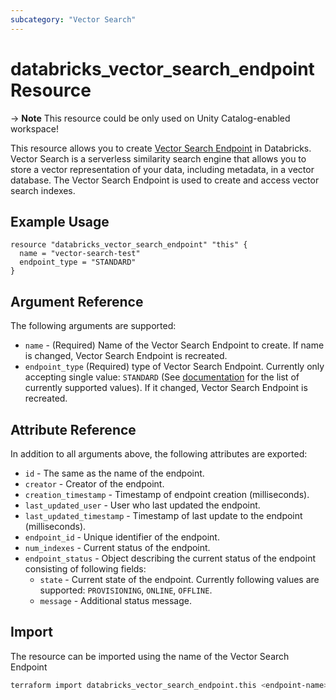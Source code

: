 ```yaml
---
subcategory: "Vector Search"
---
```

# databricks_vector_search_endpoint Resource

-> **Note** This resource could be only used on Unity Catalog-enabled workspace!

This resource allows you to create [Vector Search Endpoint](https://docs.databricks.com/en/generative-ai/vector-search.html) in Databricks.  Vector Search is a serverless similarity search engine that allows you to store a vector representation of your data, including metadata, in a vector database.  The Vector Search Endpoint is used to create and access vector search indexes. 

## Example Usage


```hcl
resource "databricks_vector_search_endpoint" "this" {
  name = "vector-search-test"
  endpoint_type = "STANDARD"
}
```

## Argument Reference

The following arguments are supported:

* `name` - (Required) Name of the Vector Search Endpoint to create.  If name is changed, Vector Search Endpoint is recreated.
* `endpoint_type` (Required) type of Vector Search Endpoint.  Currently only accepting single value: `STANDARD` (See [documentation](https://docs.databricks.com/api/workspace/vectorsearchendpoints/createendpoint) for the list of currently supported values).  If it changed, Vector Search Endpoint is recreated.

## Attribute Reference

In addition to all arguments above, the following attributes are exported:

* `id` - The same as the name of the endpoint.
* `creator` - Creator of the endpoint.
* `creation_timestamp` - Timestamp of endpoint creation (milliseconds).
* `last_updated_user` - User who last updated the endpoint.
* `last_updated_timestamp` - Timestamp of last update to the endpoint (milliseconds).
* `endpoint_id` - Unique identifier of the endpoint.
* `num_indexes` - Current status of the endpoint.
* `endpoint_status` - Object describing the current status of the endpoint consisting of following fields:
  * `state` - Current state of the endpoint. Currently following values are supported: `PROVISIONING`, `ONLINE`, `OFFLINE`.
  * `message` - Additional status message.

## Import

The resource can be imported using the name of the Vector Search Endpoint

```bash
terraform import databricks_vector_search_endpoint.this <endpoint-name>
```
